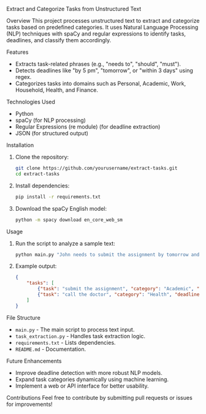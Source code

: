  Extract and Categorize Tasks from Unstructured Text

 Overview
This project processes unstructured text to extract and categorize tasks based on predefined categories. It uses Natural Language Processing (NLP) techniques with spaCy and regular expressions to identify tasks, deadlines, and classify them accordingly.

 Features
- Extracts task-related phrases (e.g., "needs to", "should", "must").
- Detects deadlines like "by 5 pm", "tomorrow", or "within 3 days" using regex.
- Categorizes tasks into domains such as Personal, Academic, Work, Household, Health, and Finance.

 Technologies Used
- Python
- spaCy (for NLP processing)
- Regular Expressions (re module) (for deadline extraction)
- JSON (for structured output)

 Installation
1. Clone the repository:
   ```bash
   git clone https://github.com/yourusername/extract-tasks.git
   cd extract-tasks
   ```
2. Install dependencies:
   ```bash
   pip install -r requirements.txt
   ```
3. Download the spaCy English model:
   ```bash
   python -m spacy download en_core_web_sm
   ```

 Usage
1. Run the script to analyze a sample text:
   ```bash
   python main.py "John needs to submit the assignment by tomorrow and call the doctor."
   ```
2. Example output:
   ```json
   {
       "tasks": [
           {"task": "submit the assignment", "category": "Academic", "deadline": "tomorrow"},
           {"task": "call the doctor", "category": "Health", "deadline": "N/A"}
       ]
   }
   ```

 File Structure
- `main.py` - The main script to process text input.
- `task_extraction.py` - Handles task extraction logic.
- `requirements.txt` - Lists dependencies.
- `README.md` - Documentation.

 Future Enhancements
- Improve deadline detection with more robust NLP models.
- Expand task categories dynamically using machine learning.
- Implement a web or API interface for better usability.

 Contributions
Feel free to contribute by submitting pull requests or issues for improvements!


